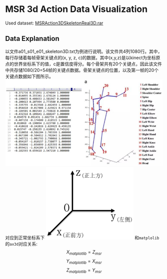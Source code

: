 # MSR 3d Action Data Visualization

Used dataset: [MSRAction3DSkeletonReal3D.rar](https://uowmailedu-my.sharepoint.com/personal/wanqing_uow_edu_au/_layouts/15/onedrive.aspx?id=%2Fpersonal%2Fwanqing%5Fuow%5Fedu%5Fau%2FDocuments%2FResearchDatasets%2FMSRAction3D)


## Data Explanation

以文件a01_s01_e01_skeleton3D.txt为例进行说明。该文件共4列1080行。其中，每行存储着每帧骨架关键点的(x, y, z, c)的数据，其中(x,y,z)是以kinect为坐标原点的世界坐标系下的值，c是置信度得分。每个骨架共有20个关键点，因此该文件中共存储1080/20=54帧的关键点数据。骨架关键点的位置，以及第一帧的20个关键点数据如下图所示。
![](./assert/dataExplaination.jpg)
对应到正常坐标系下
![](./assert/dataExplaination2.png)
和`matplolib`的`ax3d`对应关系:
$$X_{matplotlib} = Z_{msr}$$
$$Y_{matplotlib} = X_{msr}$$
$$Z_{matplotlib} = Y_{msr}$$